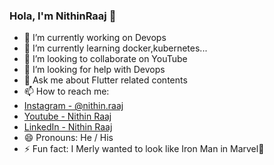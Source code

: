 ### Hola, I'm NithinRaaj 👋

- 🔭 I’m currently working on Devops
- 🌱 I’m currently learning docker,kubernetes...
- 👯 I’m looking to collaborate on YouTube
- 🤔 I’m looking for help with Devops
- 💬 Ask me about Flutter related contents
- 📫 How to reach me:  
- [Instagram - @nithin.raaj](https://www.instagram.com/nithin.raaj/) 
- [Youtube - Nithin Raaj](https://www.youtube.com/channel/UC7ysoVU2Lh2kDepOuG-mIsw/featured)
- [LinkedIn - Nithin Raaj](https://www.linkedin.com/in/nithin-raaj-8b252519b/)
- 😄 Pronouns: He / His
- ⚡ Fun fact: I Merly wanted to look like Iron Man in Marvel🤣

